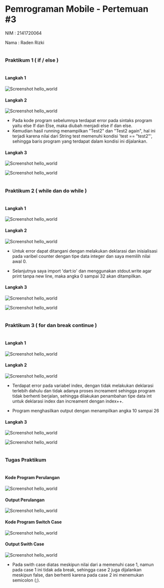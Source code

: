 # Pemrograman Mobile - Pertemuan #3

NIM : 2141720064

Nama : Raden Rizki

#

<h3>Praktikum 1 ( if / else )</h3>

#

<h4>Langkah 1</h4>

![Screenshot hello_world](docs/kode_program_if_else_1.png)

<h4>Langkah 2</h4>

![Screenshot hello_world](docs/hasil_running_if_else_1.png)

- Pada kode program sebelumnya terdapat error pada sintaks program yaitu else If dan Else, maka diubah menjadi else if dan else.
- Kemudian hasil running menampilkan "Test2" dan "Test2 again", hal ini terjadi karena nilai dari String test memenuhi kondisi 'test == "test2"', sehingga baris program yang terdapat dalam kondisi ini dijalankan.

<h4>Langkah 3</h4>

![Screenshot hello_world](docs/kode_program_if_else_2.png)

![Screenshot hello_world](docs/hasil_running_if_else_2.png)

#

<h3>Praktikum 2 ( while dan do while )</h3>

#

<h4>Langkah 1</h4>

![Screenshot hello_world](docs/kode_program_while_do_while_1.png)

<h4>Langkah 2</h4>

![Screenshot hello_world](docs/hasil_running_while_do_while_1.png)

- Untuk error dapat ditangani dengan melakukan deklarasi dan inisialisasi pada varibel counter dengan tipe data integer dan saya memilih nilai awal 0.

- Selanjutnya saya import 'dart:io' dan menggunakan stdout.write agar print tanpa new line, maka angka 0 sampai 32 akan ditampilkan.

<h4>Langkah 3</h4>

![Screenshot hello_world](docs/kode_program_while_do_while_2.png)

![Screenshot hello_world](docs/hasil_running_while_do_while_2.png)

#

<h3>Praktikum 3 ( for dan break continue )</h3>

#

<h4>Langkah 1</h4>

![Screenshot hello_world](docs/kode_program_for_break_continue_1.png)

<h4>Langkah 2</h4>

![Screenshot hello_world](docs/hasil_running_for_break_continue_1.png)

- Terdapat error pada variabel index, dengan tidak melakukan deklarasi terlebih dahulu dan tidak adanya proses increament sehingga program tidak berhenti berjalan, sehingga dilakukan penambahan tipe data int untuk deklarasi index dan increament dengan index++.

- Program menghasilkan output dengan menampilkan angka 10 sampai 26

<h4>Langkah 3</h4>

![Screenshot hello_world](docs/kode_program_for_break_continue_2.png)

![Screenshot hello_world](docs/hasil_running_for_break_continue_2.png)

#

<h3>Tugas Praktikum</h3>

#

<h4>Kode Program Perulangan</h4>

![Screenshot hello_world](docs/kode_program_tugas.png)

<h4>Output Perulangan</h4>

![Screenshot hello_world](docs/hasil_running_tugas.png)

<h4>Kode Program Switch Case</h4>

![Screenshot hello_world](docs/kode_program_switch_case.png)

<h4>Output Swith Case</h4>

![Screenshot hello_world](docs/hasil_running_switch_case.png)

- Pada swith case diatas meskipun nilai dari a memenuhi case 1, namun pada case 1 ini tidak ada break, sehingga case 2 juga dijalankan meskipun false, dan berhenti karena pada case 2 ini menemukan semicolon (;).